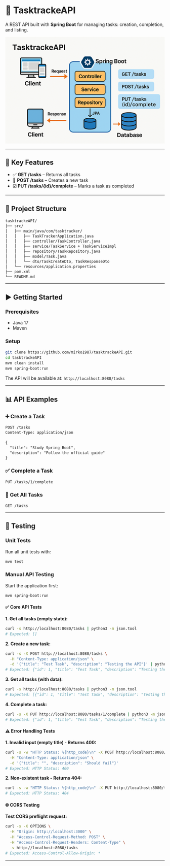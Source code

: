 # 🚀 TasktrackeAPI

A REST API built with **Spring Boot** for managing tasks: creation, completion, and listing.

![Architecture Diagram](./arch.png)

---

## 📘 Key Features

- ✅ **GET /tasks** – Returns all tasks
- 📝 **POST /tasks** – Creates a new task
- ☑️ **PUT /tasks/{id}/complete** – Marks a task as completed

---

## 🧩 Project Structure

```
tasktrackeAPI/
├── src/
│   ├── main/java/com/tasktracker/
│   │   ├── TaskTrackerApplication.java
│   │   ├── controller/TaskController.java
│   │   ├── service/TaskService + TaskServiceImpl
│   │   ├── repository/TaskRepository.java
│   │   ├── model/Task.java
│   │   └── dto/TaskCreateDto, TaskResponseDto
│   └── resources/application.properties
├── pom.xml
└── README.md
```

---

## ▶️ Getting Started

### Prerequisites

- Java 17
- Maven

### Setup

```bash
git clone https://github.com/mirko1987/tasktrackeAPI.git
cd tasktrackeAPI
mvn clean install
mvn spring-boot:run
```

The API will be available at: `http://localhost:8080/tasks`

---

## 📊 API Examples

### ➕ Create a Task

```http
POST /tasks
Content-Type: application/json

{
  "title": "Study Spring Boot",
  "description": "Follow the official guide"
}
```

### ✅ Complete a Task

```http
PUT /tasks/1/complete
```

### 📄 Get All Tasks

```http
GET /tasks
```

---

## 🧪 Testing

### Unit Tests
Run all unit tests with:

```bash
mvn test
```

### Manual API Testing

Start the application first:
```bash
mvn spring-boot:run
```

#### ✅ **Core API Tests**

**1. Get all tasks (empty state):**
```bash
curl -s http://localhost:8080/tasks | python3 -m json.tool
# Expected: []
```

**2. Create a new task:**
```bash
curl -s -X POST http://localhost:8080/tasks \
  -H "Content-Type: application/json" \
  -d '{"title": "Test Task", "description": "Testing the API"}' | python3 -m json.tool
# Expected: {"id": 1, "title": "Test Task", "description": "Testing the API", "completed": false}
```

**3. Get all tasks (with data):**
```bash
curl -s http://localhost:8080/tasks | python3 -m json.tool
# Expected: [{"id": 1, "title": "Test Task", "description": "Testing the API", "completed": false}]
```

**4. Complete a task:**
```bash
curl -s -X PUT http://localhost:8080/tasks/1/complete | python3 -m json.tool
# Expected: {"id": 1, "title": "Test Task", "description": "Testing the API", "completed": true}
```

#### ⚠️ **Error Handling Tests**

**1. Invalid input (empty title) - Returns 400:**
```bash
curl -s -w "HTTP Status: %{http_code}\n" -X POST http://localhost:8080/tasks \
  -H "Content-Type: application/json" \
  -d '{"title": "", "description": "Should fail"}'
# Expected: HTTP Status: 400
```

**2. Non-existent task - Returns 404:**
```bash
curl -s -w "HTTP Status: %{http_code}\n" -X PUT http://localhost:8080/tasks/999/complete
# Expected: HTTP Status: 404
```

#### 🌐 **CORS Testing**

**Test CORS preflight request:**
```bash
curl -s -X OPTIONS \
  -H "Origin: http://localhost:3000" \
  -H "Access-Control-Request-Method: POST" \
  -H "Access-Control-Request-Headers: Content-Type" \
  -v http://localhost:8080/tasks
# Expected: Access-Control-Allow-Origin: *
```

---